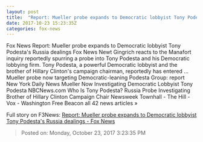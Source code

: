 ```yaml
---
layout: post
title:  "Report: Mueller probe expands to Democratic lobbyist Tony Podesta's Russia dealings - Fox News"
date: 2017-10-23 15:23:35Z
categories: fox-news
---
```


Fox News Report: Mueller probe expands to Democratic lobbyist Tony Podesta's Russia dealings Fox News Newt Gingrich reacts to the Manafort inquiry reportedly spurring a probe into Tony Podesta and his Democratic lobbying firm. Tony Podesta, a powerful Democratic lobbyist and the brother of Hillary Clinton's campaign chairman, reportedly has entered ... Mueller probe now targeting Democratic-leaning Podesta Group: report New York Daily News Mueller Now Investigating Democratic Lobbyist Tony Podesta NBCNews.com Who Is Tony Podesta? Russia Probe Investigating Brother of Hillary Clinton Campaign Chair Newsweek Townhall - The Hill - Vox - Washington Free Beacon all 42 news articles »


Full story on F3News: [Report: Mueller probe expands to Democratic lobbyist Tony Podesta's Russia dealings - Fox News](http://www.f3nws.com/n/g3kPHC)

> Posted on: Monday, October 23, 2017 3:23:35 PM
